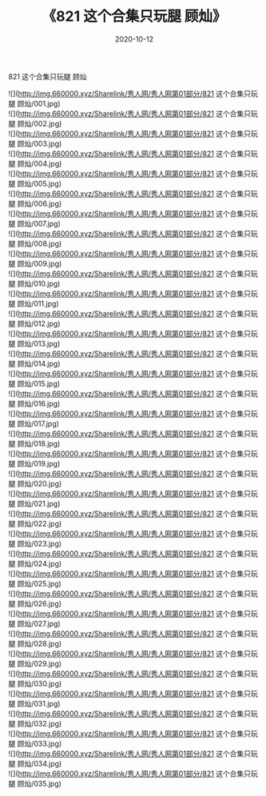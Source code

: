 ﻿---
layout: post
title:  《821 这个合集只玩腿 顾灿》
date:   2020-10-12
img: http://img.660000.xyz/Sharelink/秀人网/秀人网第01部分/821 这个合集只玩腿 顾灿/000.jpg
categories: [美女, 清纯, 唯美]
---

821 这个合集只玩腿 顾灿

  ![](http://img.660000.xyz/Sharelink/秀人网/秀人网第01部分/821 这个合集只玩腿 顾灿/001.jpg) <br> ![](http://img.660000.xyz/Sharelink/秀人网/秀人网第01部分/821 这个合集只玩腿 顾灿/002.jpg) <br> ![](http://img.660000.xyz/Sharelink/秀人网/秀人网第01部分/821 这个合集只玩腿 顾灿/003.jpg) <br> ![](http://img.660000.xyz/Sharelink/秀人网/秀人网第01部分/821 这个合集只玩腿 顾灿/004.jpg) <br> ![](http://img.660000.xyz/Sharelink/秀人网/秀人网第01部分/821 这个合集只玩腿 顾灿/005.jpg) <br> ![](http://img.660000.xyz/Sharelink/秀人网/秀人网第01部分/821 这个合集只玩腿 顾灿/006.jpg) <br> ![](http://img.660000.xyz/Sharelink/秀人网/秀人网第01部分/821 这个合集只玩腿 顾灿/007.jpg) <br> ![](http://img.660000.xyz/Sharelink/秀人网/秀人网第01部分/821 这个合集只玩腿 顾灿/008.jpg) <br> ![](http://img.660000.xyz/Sharelink/秀人网/秀人网第01部分/821 这个合集只玩腿 顾灿/009.jpg) <br> ![](http://img.660000.xyz/Sharelink/秀人网/秀人网第01部分/821 这个合集只玩腿 顾灿/010.jpg) <br> ![](http://img.660000.xyz/Sharelink/秀人网/秀人网第01部分/821 这个合集只玩腿 顾灿/011.jpg) <br> ![](http://img.660000.xyz/Sharelink/秀人网/秀人网第01部分/821 这个合集只玩腿 顾灿/012.jpg) <br> ![](http://img.660000.xyz/Sharelink/秀人网/秀人网第01部分/821 这个合集只玩腿 顾灿/013.jpg) <br> ![](http://img.660000.xyz/Sharelink/秀人网/秀人网第01部分/821 这个合集只玩腿 顾灿/014.jpg) <br> ![](http://img.660000.xyz/Sharelink/秀人网/秀人网第01部分/821 这个合集只玩腿 顾灿/015.jpg) <br> ![](http://img.660000.xyz/Sharelink/秀人网/秀人网第01部分/821 这个合集只玩腿 顾灿/016.jpg) <br> ![](http://img.660000.xyz/Sharelink/秀人网/秀人网第01部分/821 这个合集只玩腿 顾灿/017.jpg) <br> ![](http://img.660000.xyz/Sharelink/秀人网/秀人网第01部分/821 这个合集只玩腿 顾灿/018.jpg) <br> ![](http://img.660000.xyz/Sharelink/秀人网/秀人网第01部分/821 这个合集只玩腿 顾灿/019.jpg) <br> ![](http://img.660000.xyz/Sharelink/秀人网/秀人网第01部分/821 这个合集只玩腿 顾灿/020.jpg) <br> ![](http://img.660000.xyz/Sharelink/秀人网/秀人网第01部分/821 这个合集只玩腿 顾灿/021.jpg) <br> ![](http://img.660000.xyz/Sharelink/秀人网/秀人网第01部分/821 这个合集只玩腿 顾灿/022.jpg) <br> ![](http://img.660000.xyz/Sharelink/秀人网/秀人网第01部分/821 这个合集只玩腿 顾灿/023.jpg) <br> ![](http://img.660000.xyz/Sharelink/秀人网/秀人网第01部分/821 这个合集只玩腿 顾灿/024.jpg) <br> ![](http://img.660000.xyz/Sharelink/秀人网/秀人网第01部分/821 这个合集只玩腿 顾灿/025.jpg) <br> ![](http://img.660000.xyz/Sharelink/秀人网/秀人网第01部分/821 这个合集只玩腿 顾灿/026.jpg) <br> ![](http://img.660000.xyz/Sharelink/秀人网/秀人网第01部分/821 这个合集只玩腿 顾灿/027.jpg) <br> ![](http://img.660000.xyz/Sharelink/秀人网/秀人网第01部分/821 这个合集只玩腿 顾灿/028.jpg) <br> ![](http://img.660000.xyz/Sharelink/秀人网/秀人网第01部分/821 这个合集只玩腿 顾灿/029.jpg) <br> ![](http://img.660000.xyz/Sharelink/秀人网/秀人网第01部分/821 这个合集只玩腿 顾灿/030.jpg) <br> ![](http://img.660000.xyz/Sharelink/秀人网/秀人网第01部分/821 这个合集只玩腿 顾灿/031.jpg) <br> ![](http://img.660000.xyz/Sharelink/秀人网/秀人网第01部分/821 这个合集只玩腿 顾灿/032.jpg) <br> ![](http://img.660000.xyz/Sharelink/秀人网/秀人网第01部分/821 这个合集只玩腿 顾灿/033.jpg) <br> ![](http://img.660000.xyz/Sharelink/秀人网/秀人网第01部分/821 这个合集只玩腿 顾灿/034.jpg) <br> ![](http://img.660000.xyz/Sharelink/秀人网/秀人网第01部分/821 这个合集只玩腿 顾灿/035.jpg) <br>
